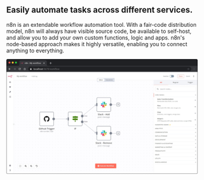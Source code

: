 ## Easily automate tasks across different services. 

n8n is an extendable workflow automation tool. With a fair-code distribution model, n8n will always have visible source code, be available to self-host, and allow you to add your own custom functions, logic and apps. n8n's node-based approach makes it highly 
versatile, enabling you to connect anything to everything.

![Screenshot](https://raw.githubusercontent.com/n8n-io/n8n/master/assets/n8n-screenshot.png)